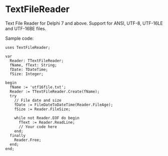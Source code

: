 # TextFileReader
Text File Reader for Delphi 7 and above.
Support for ANSI, UTF-8, UTF-16LE and UTF-16BE files.

Sample code:
```
uses TextFileReader;

var
  Reader: TTextFileReader;
  fName, fText: String;
  fDate: TDateTime;
  fSize: Integer;

begin
  fName := 'utf16file.txt';
  Reader := TTextFileReader.Create(fName);
  try
    // File date and size
    fDate := FileDateToDateTime(Reader.FileAge);
    fSize := Reader.FileSize;

    while not Reader.EOF do begin
      fText := Reader.ReadLine;
      // Your code here
    end;
  finally
    Reader.Free;
  end;
end;
```
